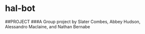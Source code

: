 # hal-bot
##PROJECT
###A Group project by Slater Combes, Abbey Hudson, Alessandro Maclaine, and Nathan Bernabe

